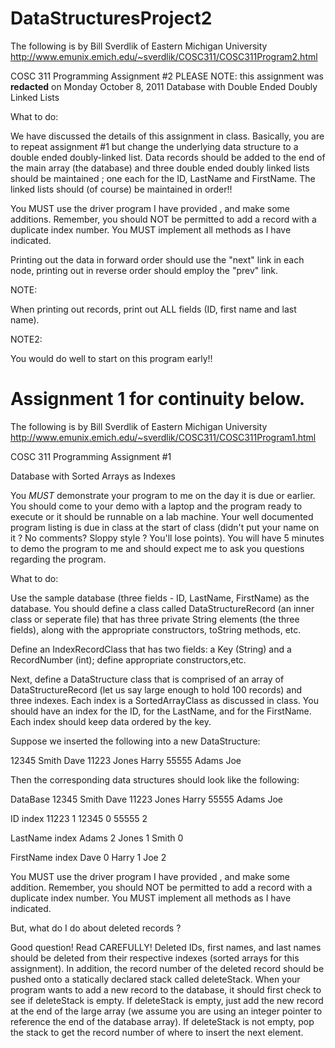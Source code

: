 DataStructuresProject2
======================

The following is by Bill Sverdlik of Eastern Michigan University
http://www.emunix.emich.edu/~sverdlik/COSC311/COSC311Program2.html

COSC 311
Programming Assignment #2
PLEASE NOTE: this assignment was **redacted** on Monday October 8, 2011
Database with Double Ended Doubly Linked Lists

What to do:

We have discussed the details of this assignment in class. Basically, you are to repeat assignment #1 but change the underlying data structure to a double ended doubly-linked list. Data records should be added to the end of the main array (the database) and three double ended doubly linked lists should be maintained ; one each for the ID, LastName and FirstName. The linked lists should (of course) be maintained in order!!


You MUST use the driver program I have provided , and make some additions. Remember, you should NOT be permitted to add a record with a duplicate index number. You MUST implement all methods as I have indicated.

Printing out the data in forward order should use the "next" link in each node, printing out in reverse order should employ the "prev" link. 

NOTE:

When printing out records, print out ALL fields (ID, first name and last name).

NOTE2:

You would do well to start on this program early!!


Assignment 1 for continuity below.
======================


The following is by Bill Sverdlik of Eastern Michigan University
http://www.emunix.emich.edu/~sverdlik/COSC311/COSC311Program1.html

COSC 311
Programming Assignment #1

Database with Sorted Arrays as Indexes


You *MUST* demonstrate your program to me on the day it is due or earlier. You should come to your demo with a laptop and the program ready to execute or it should be runnable on a lab machine. Your well documented program listing is due in class at the start of class (didn't put your name on it ? No comments? Sloppy style ? You'll lose points). You will have 5 minutes to demo the program to me and should expect me to ask you questions regarding the program.

What to do:

Use the sample database (three fields - ID, LastName, FirstName) as the database. You should define a class called DataStructureRecord (an inner class or seperate file) that has three private String elements (the three fields), along with the appropriate constructors, toString methods, etc. 

Define an IndexRecordClass that has two fields: a Key (String) and a RecordNumber (int); define appropriate constructors,etc.

Next, define a DataStructure class that is comprised of an array of DataStructureRecord (let us say large enough to hold 100 records) and three indexes. Each index is a SortedArrayClass as discussed in class. You should have an index for the ID, for the LastName, and for the FirstName. Each index should keep data ordered by the key.

Suppose we inserted the following into a new DataStructure:


12345  Smith  Dave
11223  Jones   Harry
55555  Adams Joe

Then the corresponding data structures should look like the following:

DataBase
12345    Smith     Dave
11223    Jones      Harry
55555    Adams    Joe


ID index
11223      1
12345      0
55555      2

LastName index
Adams       2
Jones         1
Smith         0


FirstName index
Dave      0
Harry      1
Joe         2

You MUST use the driver program I have provided , and make some addition. Remember, you should NOT be permitted to add a record with a duplicate index number.
You MUST implement all methods as I have indicated.

But, what do I do about deleted records ?

Good question! Read CAREFULLY! Deleted IDs, first names, and last names should be deleted from their respective indexes (sorted arrays for this assignment). In addition, the record number of the deleted record should be pushed onto a statically declared stack called deleteStack. When your program wants to add a new record to the database, it should first check to see if deleteStack is empty. If deleteStack is empty, just add the new record at the end of the large array (we assume you are using an integer pointer to reference the end of the database array). If deleteStack is not empty, pop the stack to get the record number of where to insert the next element. 
